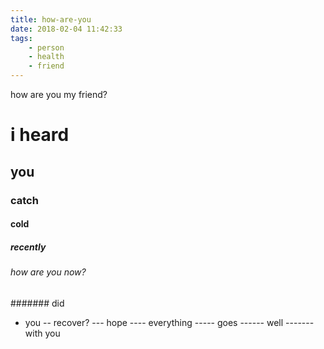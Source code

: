 ```yaml
---
title: how-are-you
date: 2018-02-04 11:42:33
tags: 
	- person
	- health
	- friend
---
```


how are you my friend?

# i heard
## you 
### catch
#### cold
##### recently
###### how are you now?
####### did
- you
	-- recover?
--- hope
---- everything
----- goes
------ well
------- with you
